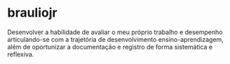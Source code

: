 # brauliojr

Desenvolver a habilidade de avaliar o meu próprio trabalho e  desempenho articulando-se com a trajetória de desenvolvimento ensino-aprendizagem, além de oportunizar a documentação e registro de forma sistemática e reflexiva.
